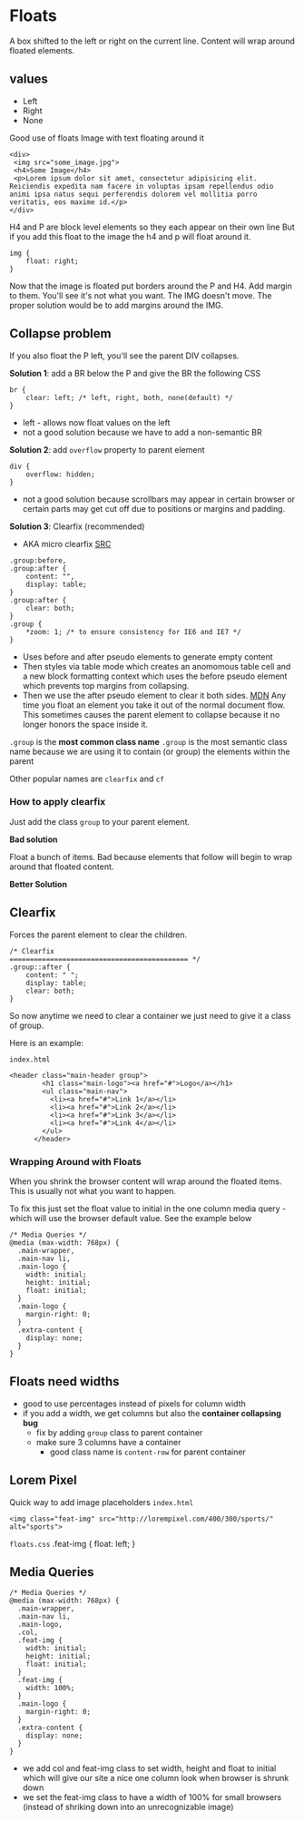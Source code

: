# Floats
A box shifted to the left or right on the current line. Content will wrap around floated elements.

## values
* Left
* Right
* None

Good use of floats
Image with text floating around it
```
<div>
 <img src="some_image.jpg">
 <h4>Some Image</h4>
 <p>Lorem ipsum dolor sit amet, consectetur adipisicing elit. Reiciendis expedita nam facere in voluptas ipsam repellendus odio animi ipsa natus sequi perferendis dolorem vel mollitia porro veritatis, eos maxime id.</p>
</div>
```

H4 and P are block level elements so they each appear on their own line
But if you add this float to the image the h4 and p will float around it.

```
img {
    float: right;
}
```

Now that the image is floated put borders around the P and H4. Add margin to them. You'll see it's not what you want. The IMG doesn't move. The proper solution would be to add margins around the IMG.

## Collapse problem
If you also float the P left, you'll see the parent DIV collapses.

**Solution 1**: add a BR below the P and give the BR the following CSS
```
br {
    clear: left; /* left, right, both, none(default) */
}
```
* left - allows now float values on the left
* not a good solution because we have to add a non-semantic BR

**Solution 2**: add `overflow` property to parent element

```
div {
    overflow: hidden;
}
```

* not a good solution because scrollbars may appear in certain browser or certain parts may get cut off due to positions or margins and padding.

**Solution 3**: Clearfix (recommended)
* AKA micro clearfix
[SRC](http://nicolasgallagher.com/micro-clearfix-hack/)

```
.group:before,
.group:after {
    content: "",
    display: table;
}
.group:after {
    clear: both;
}
.group {
    *zoom: 1; /* to ensure consistency for IE6 and IE7 */
}
```
* Uses before and after pseudo elements to generate empty content
* Then styles via table mode which creates an anomomous table cell and a new block formatting context which uses the before pseudo element which prevents top margins from collapsing.
* Then we use the after pseudo element to clear it both sides. 
[MDN](https://developer.mozilla.org/en-US/docs/Web/CSS/float)
Any time you float an element you take it out of the normal document flow. This sometimes causes the parent element to collapse because it no longer honors the space inside it.

`.group` is the **most common class name**
`.group` is the most semantic class name because we are using it to contain (or group) the elements within the parent

Other popular names are `clearfix` and `cf`

### How to apply clearfix
Just add the class `group` to your parent element.

**Bad solution**

Float a bunch of items. Bad because elements that follow will begin to wrap around that floated content.

**Better Solution**

## Clearfix
Forces the parent element to clear the children.

```
/* Clearfix
============================================ */
.group::after {
    content: " ";
    display: table;
    clear: both;
}
```

So now anytime we need to clear a container we just need to give it a class of group.

Here is an example:

`index.html`
```
<header class="main-header group">
        <h1 class="main-logo"><a href="#">Logo</a></h1>
        <ul class="main-nav">
          <li><a href="#">Link 1</a></li>
          <li><a href="#">Link 2</a></li>
          <li><a href="#">Link 3</a></li>
          <li><a href="#">Link 4</a></li>
        </ul>
      </header>
```

### Wrapping Around with Floats
When you shrink the browser content will wrap around the floated items.
This is usually not what you want to happen.

To fix this just set the float value to initial in the one column media query - which will use the browser default value.
See the example below

```
/* Media Queries */
@media (max-width: 768px) {
  .main-wrapper,
  .main-nav li,
  .main-logo {
    width: initial;
    height: initial;
    float: initial;
  }
  .main-logo {
    margin-right: 0;
  }
  .extra-content {
    display: none;
  }
}
```

## Floats need widths
* good to use percentages instead of pixels for column width
* if you add a width, we get columns but also the **container collapsing bug**
    - fix by adding `group` class to parent container
    - make sure 3 columns have a container
        + good class name is `content-row` for parent container

## Lorem Pixel
Quick way to add image placeholders
`index.html`

```
<img class="feat-img" src="http://lorempixel.com/400/300/sports/" alt="sports">
```

`floats.css`
.feat-img {
    float: left;
}

## Media Queries
```
/* Media Queries */
@media (max-width: 768px) {
  .main-wrapper,
  .main-nav li,
  .main-logo,
  .col,
  .feat-img {
    width: initial;
    height: initial;
    float: initial;
  }
  .feat-img {
    width: 100%;
  }
  .main-logo {
    margin-right: 0;
  }
  .extra-content {
    display: none;
  }
}
```

* we add col and feat-img class to set width, height and float to initial which will give our site a nice one column look when browser is shrunk down
* we set the feat-img class to have a width of 100% for small browsers (instead of shriking down into an unrecognizable image)


